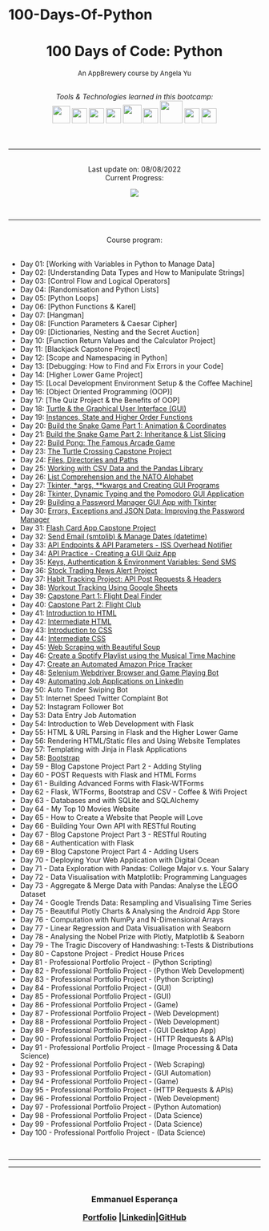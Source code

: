# 100-Days-Of-Python

<h1 align="center"> 100 Days of Code: Python </h1>
<font size="2"><p align="center"> An AppBrewery course by Angela Yu </p></font><br>



<div align="center">
    <em> Tools & Technologies learned in this bootcamp: </em><br>
    <img src="https://cdn.jsdelivr.net/gh/devicons/devicon/icons/python/python-original.svg"  width="35"/>
    <img src="https://cdn.jsdelivr.net/gh/devicons/devicon/icons/pycharm/pycharm-original.svg" width="30"/>
    <img src="https://cdn.jsdelivr.net/gh/devicons/devicon/icons/css3/css3-original.svg" width="30"/>
    <img src="https://cdn.jsdelivr.net/gh/devicons/devicon/icons/html5/html5-original.svg" width="30"/>
    <img src="https://cdn.jsdelivr.net/gh/devicons/devicon/icons/pandas/pandas-original-wordmark.svg" width="37"/>
    <img src="https://cdn.jsdelivr.net/gh/devicons/devicon/icons/numpy/numpy-original.svg" width="30"/>
    <img src="https://cdn.jsdelivr.net/gh/devicons/devicon/icons/flask/flask-original-wordmark.svg" width="45"/>
    <img src="https://cdn.jsdelivr.net/gh/devicons/devicon/icons/selenium/selenium-original.svg" width="30"/>
    <img src="https://cdn.jsdelivr.net/gh/devicons/devicon/icons/sqlite/sqlite-original.svg" width="30"/>       
</div>
<br>
<br>
<hr>
<br>
<div align="center">
Last update on: 08/08/2022 

<br>
Current Progress:
<br>

![](https://us-central1-progress-markdown.cloudfunctions.net/progress/50)
</div>
<br>
<hr>

<div align="center">
<br>
Course program:
</div>
<br>


- Day 01: [Working with Variables in Python to Manage Data]
- Day 02: [Understanding Data Types and How to Manipulate Strings]
- Day 03: [Control Flow and Logical Operators]
- Day 04: [Randomisation and Python Lists]
- Day 05: [Python Loops]
- Day 06: [Python Functions & Karel]
- Day 07: [Hangman]
- Day 08: [Function Parameters & Caesar Cipher]
- Day 09: [Dictionaries, Nesting and the Secret Auction]
- Day 10: [Function Return Values and the Calculator Project]
- Day 11: [Blackjack Capstone Project]
- Day 12: [Scope and Namespacing in Python]
- Day 13: [Debugging: How to Find and Fix Errors in your Code]
- Day 14: [Higher Lower Game Project]
- Day 15: [Local Development Environment Setup & the Coffee Machine]
- Day 16: [Object Oriented Programming (OOP)]
- Day 17: [The Quiz Project & the Benefits of OOP]
- Day 18: [Turtle & the Graphical User Interface (GUI)](https://github.com/emmanuelesperanca/Python-100-Days-of-Code/tree/main/Day-18)
- Day 19: [Instances, State and Higher Order Functions](https://github.com/emmanuelesperanca/Python-100-Days-of-Code/tree/main/Day-19)
- Day 20: [Build the Snake Game Part 1: Animation & Coordinates](https://github.com/emmanuelesperanca/Python-100-Days-of-Code/tree/main/Day-20)
- Day 21: [Build the Snake Game Part 2: Inheritance & List Slicing](https://github.com/emmanuelesperanca/Python-100-Days-of-Code/tree/main/Day-21)
- Day 22: [Build Pong: The Famous Arcade Game](https://github.com/emmanuelesperanca/Python-100-Days-of-Code/tree/main/Day-22)
- Day 23: [The Turtle Crossing Capstone Project](https://github.com/emmanuelesperanca/Python-100-Days-of-Code/tree/main/Day-23)
- Day 24: [Files, Directories and Paths](https://github.com/emmanuelesperanca/Python-100-Days-of-Code/tree/main/Day-24)
- Day 25: [Working with CSV Data and the Pandas Library](https://github.com/emmanuelesperanca/Python-100-Days-of-Code/tree/main/Day-25)
- Day 26: [List Comprehension and the NATO Alphabet](https://github.com/emmanuelesperanca/Python-100-Days-of-Code/tree/main/Day-26)
- Day 27: [Tkinter, *args, **kwargs and Creating GUI Programs](https://github.com/emmanuelesperanca/Python-100-Days-of-Code/tree/main/Day-27)
- Day 28: [Tkinter, Dynamic Typing and the Pomodoro GUI Application](https://github.com/emmanuelesperanca/Python-100-Days-of-Code/tree/main/Day-28)
- Day 29: [Building a Password Manager GUI App with Tkinter](https://github.com/emmanuelesperanca/Python-100-Days-of-Code/tree/main/Day-29)
- Day 30: [Errors, Exceptions and JSON Data: Improving the Password Manager](https://github.com/emmanuelesperanca/Python-100-Days-of-Code/tree/main/Day-30)
- Day 31: [Flash Card App Capstone Project](https://github.com/emmanuelesperanca/Python-100-Days-of-Code/tree/main/Day-31)
- Day 32: [Send Email (smtplib) & Manage Dates (datetime)](https://github.com/emmanuelesperanca/Python-100-Days-of-Code/tree/main/Day-32)
- Day 33: [API Endpoints & API Parameters - ISS Overhead Notifier](https://github.com/emmanuelesperanca/Python-100-Days-of-Code/tree/main/Day-33)
- Day 34: [API Practice - Creating a GUI Quiz App](https://github.com/emmanuelesperanca/Python-100-Days-of-Code/tree/main/Day-34)
- Day 35: [Keys, Authentication & Environment Variables: Send SMS](https://github.com/emmanuelesperanca/Python-100-Days-of-Code/tree/main/Day-35)
- Day 36: [Stock Trading News Alert Project](https://github.com/emmanuelesperanca/Python-100-Days-of-Code/tree/main/Day-36)
- Day 37: [Habit Tracking Project: API Post Requests & Headers](https://github.com/emmanuelesperanca/Python-100-Days-of-Code/tree/main/Day-37)
- Day 38: [Workout Tracking Using Google Sheets](https://github.com/emmanuelesperanca/Python-100-Days-of-Code/tree/main/Day-38)
- Day 39: [Capstone Part 1: Flight Deal Finder](https://github.com/emmanuelesperanca/Python-100-Days-of-Code/tree/main/Day-39)
- Day 40: [Capstone Part 2: Flight Club](https://github.com/emmanuelesperanca/Python-100-Days-of-Code/tree/main/Day-40)
- Day 41: [Introduction to HTML](https://github.com/emmanuelesperanca/Python-100-Days-of-Code/tree/main/Day-41)
- Day 42: [Intermediate HTML](https://github.com/emmanuelesperanca/Python-100-Days-of-Code/tree/main/Day-42)
- Day 43: [Introduction to CSS](https://github.com/emmanuelesperanca/Python-100-Days-of-Code/tree/main/Day-43)
- Day 44: [Intermediate CSS](https://github.com/emmanuelesperanca/Python-100-Days-of-Code/tree/main/Day-44)
- Day 45: [Web Scraping with Beautiful Soup](https://github.com/emmanuelesperanca/Python-100-Days-of-Code/tree/main/Day-45)
- Day 46: [Create a Spotify Playlist using the Musical Time Machine](https://github.com/emmanuelesperanca/Python-100-Days-of-Code/tree/main/Day-46)
- Day 47: [Create an Automated Amazon Price Tracker](https://github.com/emmanuelesperanca/Python-100-Days-of-Code/tree/main/Day-47)
- Day 48: [Selenium Webdriver Browser and Game Playing Bot](https://github.com/emmanuelesperanca/Python-100-Days-of-Code/tree/main/Day-47)
- Day 49: [Automating Job Applications on LinkedIn](https://github.com/emmanuelesperanca/Python-100-Days-of-Code/tree/main/Day-49)
- Day 50: Auto Tinder Swiping Bot
- Day 51: Internet Speed Twitter Complaint Bot
- Day 52: Instagram Follower Bot
- Day 53: Data Entry Job Automation
- Day 54: Introduction to Web Development with Flask
- Day 55: HTML & URL Parsing in Flask and the Higher Lower Game
- Day 56: Rendering HTML/Static files and Using Website Templates
- Day 57: Templating with Jinja in Flask Applications
- Day 58: [Bootstrap](https://github.com/emmanuelesperanca/Python-100-Days-of-Code/tree/main/Day-58)
- Day 59 - Blog Capstone Project Part 2 - Adding Styling
- Day 60 - POST Requests with Flask and HTML Forms
- Day 61 - Building Advanced Forms with Flask-WTForms
- Day 62 - Flask, WTForms, Bootstrap and CSV - Coffee & Wifi Project
- Day 63 - Databases and with SQLite and SQLAlchemy
- Day 64 - My Top 10 Movies Website
- Day 65 - How to Create a Website that People will Love
- Day 66 - Building Your Own API with RESTful Routing
- Day 67 - Blog Capstone Project Part 3 - RESTful Routing
- Day 68 - Authentication with Flask
- Day 69 - Blog Capstone Project Part 4 - Adding Users
- Day 70 - Deploying Your Web Application with Digital Ocean
- Day 71 - Data Exploration with Pandas: College Major v.s. Your Salary
- Day 72 - Data Visualisation with Matplotlib: Programming Languages
- Day 73 - Aggregate & Merge Data with Pandas: Analyse the LEGO Dataset
- Day 74 - Google Trends Data: Resampling and Visualising Time Series
- Day 75 - Beautiful Plotly Charts & Analysing the Android App Store
- Day 76 - Computation with NumPy and N-Dimensional Arrays
- Day 77 - Linear Regression and Data Visualisation with Seaborn
- Day 78 - Analysing the Nobel Prize with Plotly, Matplotlib & Seaborn
- Day 79 - The Tragic Discovery of Handwashing: t-Tests & Distributions
- Day 80 - Capstone Project - Predict House Prices
- Day 81 - Professional Portfolio Project - (Python Scripting)
- Day 82 - Professional Portfolio Project - (Python Web Development)
- Day 83 - Professional Portfolio Project - (Python Scripting)
- Day 84 - Professional Portfolio Project - (GUI)
- Day 85 - Professional Portfolio Project - (GUI)
- Day 86 - Professional Portfolio Project - (Game)
- Day 87 - Professional Portfolio Project - (Web Development)
- Day 88 - Professional Portfolio Project - (Web Development)
- Day 89 - Professional Portfolio Project - (GUI Desktop App)
- Day 90 - Professional Portfolio Project - (HTTP Requests & APIs)
- Day 91 - Professional Portfolio Project - (Image Processing & Data Science)
- Day 92 - Professional Portfolio Project - (Web Scraping)
- Day 93 - Professional Portfolio Project - (GUI Automation)
- Day 94 - Professional Portfolio Project - (Game)
- Day 95 - Professional Portfolio Project - (HTTP Requests & APIs)
- Day 96 - Professional Portfolio Project - (Web Development)
- Day 97 - Professional Portfolio Project - (Python Automation)
- Day 98 - Professional Portfolio Project - (Data Science)
- Day 99 - Professional Portfolio Project - (Data Science)
- Day 100 - Professional Portfolio Project - (Data Science)

<br>
<hr>
<hr>
<div align="center">
<br>
<h3>
Emmanuel Esperança
<br>

[Portfolio](https://emmanuelesperanca.github.io)
|[Linkedin](https://www.linkedin.com/in/emmanuel-e-99617082/)|[GitHub](https://github.com/emmanuelesperanca)

</h3>
</div>
<br>